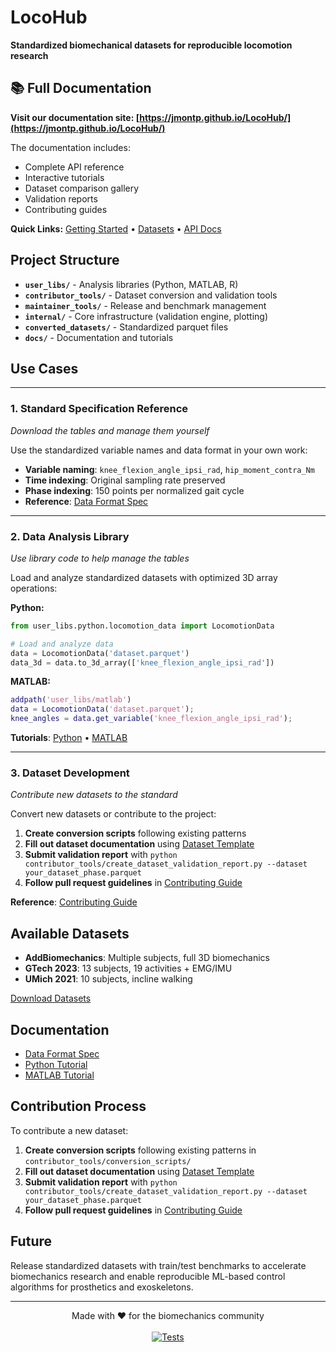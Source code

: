 # LocoHub

**Standardized biomechanical datasets for reproducible locomotion research**

## 📚 Full Documentation

**Visit our documentation site: [https://jmontp.github.io/LocoHub/](https://jmontp.github.io/LocoHub/)**

The documentation includes:
- Complete API reference
- Interactive tutorials  
- Dataset comparison gallery
- Validation reports
- Contributing guides

**Quick Links:** [Getting Started](https://jmontp.github.io/LocoHub/users/) • [Datasets](https://jmontp.github.io/LocoHub/reference/datasets_documentation/) • [API Docs](https://jmontp.github.io/LocoHub/users/api/api-index/)

## Project Structure

- **`user_libs/`** - Analysis libraries (Python, MATLAB, R)
- **`contributor_tools/`** - Dataset conversion and validation tools  
- **`maintainer_tools/`** - Release and benchmark management
- **`internal/`** - Core infrastructure (validation engine, plotting)
- **`converted_datasets/`** - Standardized parquet files
- **`docs/`** - Documentation and tutorials

## Use Cases

---

### 1. Standard Specification Reference
*Download the tables and manage them yourself*

Use the standardized variable names and data format in your own work:
- **Variable naming**: `knee_flexion_angle_ipsi_rad`, `hip_moment_contra_Nm`  
- **Time indexing**: Original sampling rate preserved
- **Phase indexing**: 150 points per normalized gait cycle
- **Reference**: [Data Format Spec](docs/standard_spec/standard_spec.md)

---

### 2. Data Analysis Library
*Use library code to help manage the tables*

Load and analyze standardized datasets with optimized 3D array operations:

**Python:**
```python
from user_libs.python.locomotion_data import LocomotionData

# Load and analyze data
data = LocomotionData('dataset.parquet')
data_3d = data.to_3d_array(['knee_flexion_angle_ipsi_rad'])
```

**MATLAB:**
```matlab
addpath('user_libs/matlab')
data = LocomotionData('dataset.parquet');
knee_angles = data.get_variable('knee_flexion_angle_ipsi_rad');
```

**Tutorials**: [Python](docs/tutorials/python/getting_started_python.md) • [MATLAB](docs/tutorials/matlab/getting_started_matlab.md)

---

### 3. Dataset Development
*Contribute new datasets to the standard*

Convert new datasets or contribute to the project:

1. **Create conversion scripts** following existing patterns
2. **Fill out dataset documentation** using [Dataset Template](docs/standard_spec/dataset_template.md)
3. **Submit validation report** with `python contributor_tools/create_dataset_validation_report.py --dataset your_dataset_phase.parquet`
4. **Follow pull request guidelines** in [Contributing Guide](CONTRIBUTING.md)

**Reference**: [Contributing Guide](CONTRIBUTING.md)

## Available Datasets

- **AddBiomechanics**: Multiple subjects, full 3D biomechanics
- **GTech 2023**: 13 subjects, 19 activities + EMG/IMU  
- **UMich 2021**: 10 subjects, incline walking

[Download Datasets](https://www.dropbox.com/scl/fo/mhkiv4d3zvnbtdlujvgje/ACPxjnoj6XxL60QZCuK1WCw?rlkey=nm5a22pktlcemud4gzod3ow09&dl=0)

## Documentation

- [Data Format Spec](docs/standard_spec/standard_spec.md)
- [Python Tutorial](docs/tutorials/python/getting_started_python.md)
- [MATLAB Tutorial](docs/tutorials/matlab/getting_started_matlab.md)

## Contribution Process

To contribute a new dataset:

1. **Create conversion scripts** following existing patterns in `contributor_tools/conversion_scripts/`
2. **Fill out dataset documentation** using [Dataset Template](docs/standard_spec/dataset_template.md)  
3. **Submit validation report** with `python contributor_tools/create_dataset_validation_report.py --dataset your_dataset_phase.parquet`
4. **Follow pull request guidelines** in [Contributing Guide](CONTRIBUTING.md)

## Future

Release standardized datasets with train/test benchmarks to accelerate biomechanics research and enable reproducible ML-based control algorithms for prosthetics and exoskeletons.

---

<div align="center">
Made with ❤️ for the biomechanics community<br>
<br>
<a href="https://github.com/jmontp/locomotion-data-standardization/actions/workflows/test.yml"><img src="https://github.com/jmontp/locomotion-data-standardization/actions/workflows/test.yml/badge.svg" alt="Tests"></a>
</div>